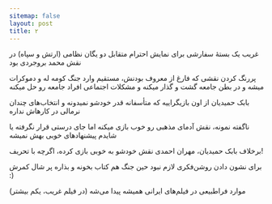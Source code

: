 ```yaml
---
sitemap: false
layout: post
title: ۲
---
```


غریب یک بستهٔ سفارشی برای نمایش احترام متقابل دو یگان نظامی (ارتش و سپاه) در نقش محمد بروجردی بود

پررنگ کردن نقشی که فارغ از معروف بودنش، مستقیم وارد جنگ کومه له و دموکرات میشه و در بطن جامعه گشت و گذار میکنه و مشکلات اجتماعی افراد جامعه رو حل میکنه

بابک حمیدیان از اون بازیگراییه که متأسفانه قدر خودشو نمیدونه و انتخاب‌های چندان نرمالی در کارهاش نداره

ناگفته نمونه، نقش آدمای مذهبی رو خوب بازی میکنه اما جای درستی قرار نگرفته یا شایدم پیشنهادهای خوبی بهش نمیشه

برخلاف بابک حمیدیان، مهران احمدی نقش خودشو به خوبی بازی کرده، اگرچه با تحریف!

برای نشون دادن روشن‌فکری لازم نبود حین جنگ هم کتاب بخونه و بذاره پر شال کمرش :)

موارد فراطبیعی در فیلم‌های ایرانی همیشه پیدا می‌شه (در فیلم غریب، یکم بیشتر)
